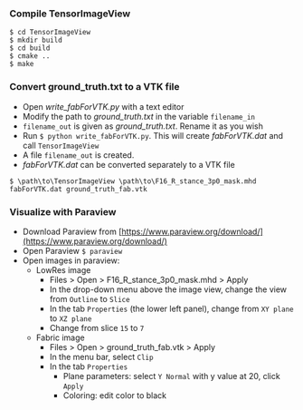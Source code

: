 ### Compile TensorImageView ###
```
$ cd TensorImageView
$ mkdir build
$ cd build
$ cmake ..
$ make
```

### Convert ground_truth.txt to a VTK file ###
* Open *write_fabForVTK.py* with a text editor
* Modify the path to *ground_truth.txt* in the variable `filename_in`
* `filename_out` is given as *ground_truth.txt*. Rename it as you wish
* Run `$ python write_fabForVTK.py`. This will create *fabForVTK.dat* and call `TensorImageView`
* A file `filename_out` is created.
* *fabForVTK.dat* can be converted separately to a VTK file
```
$ \path\to\TensorImageView \path\to\F16_R_stance_3p0_mask.mhd fabForVTK.dat ground_truth_fab.vtk
```
### Visualize with Paraview ###
* Download Paraview from [https://www.paraview.org/download/](https://www.paraview.org/download/)
* Open Paraview `$ paraview`
* Open images in paraview: 
  - LowRes image
    - Files > Open > F16_R_stance_3p0_mask.mhd > Apply
    - In the drop-down menu above the image view, change the view from `Outline` to `Slice`
    - In the tab `Properties` (the lower left panel), change from `XY plane` to `XZ plane`
    - Change from slice `15` to `7`
  - Fabric image
    - Files > Open > ground_truth_fab.vtk > Apply
    - In the menu bar, select `Clip` 
    - In the tab `Properties`
        - Plane parameters: select `Y Normal` with y value at 20, click `Apply`
        - Coloring: edit color to black

